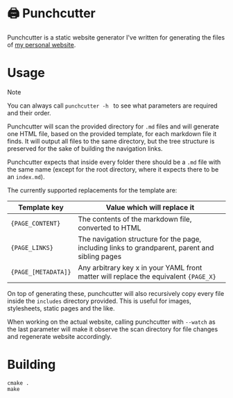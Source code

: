 # 🖨️ Punchcutter

Punchcutter is a static website generator I've written for generating the files of [my personal website](github.com/heytherewill/heytherewill.github.io/).

# Usage

> [!NOTE]
> You can always call `punchcutter -h ` to see what parameters are required and their order.

Punchcutter will scan the provided directory for `.md` files and will generate one HTML file, based on the provided template, for each markdown file it finds.
It will output all files to the same directory, but the tree structure is preserved for the sake of building the navigation links. 

Punchcutter expects that inside every folder there should be a `.md` file with the same name (except for the root directory, where it expects there to be an `index.md`).

The currently supported replacements for the template are:

| Template key       | Value which will replace it                                                                     |
| ------------------ | ----------------------------------------------------------------------------------------------- |
| `{PAGE_CONTENT}`   | The contents of the markdown file, converted to HTML                                            |
| `{PAGE_LINKS}`     | The navigation structure for the page, including links to grandparent, parent and sibling pages |
| `{PAGE_[METADATA]}`| Any arbitrary key x in your YAML front matter will replace the equivalent `{PAGE_X}`            |

On top of generating these, punchcutter will also recursively copy every file inside the `includes` directory provided. This is useful for images, stylesheets, static pages and the like.

When working on the actual website, calling punchcutter with `--watch` as the last parameter will make it observe the scan directory for file changes and regenerate website accordingly.

# Building

```
cmake .
make
```
